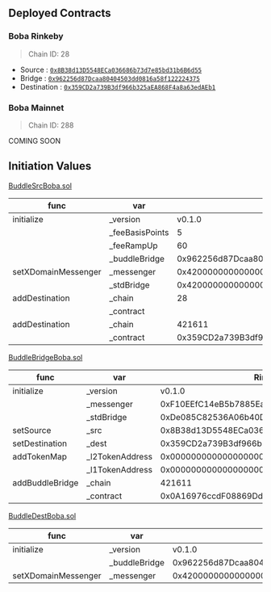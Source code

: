 ## Deployed Contracts

### Boba Rinkeby
> Chain ID: 28

- Source : [`0x8B38d13D5548ECa036686b73d7e85bd31b6B6d55`](https://blockexplorer.rinkeby.boba.network/address/0x8B38d13D5548ECa036686b73d7e85bd31b6B6d55/contracts)
- Bridge : [`0x962256d87Dcaa80404503dd0816a58f122224375`](https://rinkeby.etherscan.io/address/0x962256d87dcaa80404503dd0816a58f122224375#code)
- Destination : [`0x359CD2a739B3df966b325aEA868F4a8a63edAEb1`](https://blockexplorer.rinkeby.boba.network/address/0x359CD2a739B3df966b325aEA868F4a8a63edAEb1/contracts)

### Boba Mainnet
> Chain ID: 288

COMING SOON

## Initiation Values

[BuddleSrcBoba.sol](BuddleSrcBoba.sol)

| func | var | Rinkeby |
| --- | --- | --- |
| initialize | _version | v0.1.0 |
| | _feeBasisPoints | 5 |
| | _feeRampUp | 60 |
| | _buddleBridge | 0x962256d87Dcaa80404503dd0816a58f122224375 |
| setXDomainMessenger | _messenger | 0x4200000000000000000000000000000000000007 |
| | _stdBridge | 0x4200000000000000000000000000000000000010 |
| addDestination | _chain | 28 |
| | _contract |  |
| addDestination | _chain | 421611 |
| | _contract | 0x359CD2a739B3df966b325aEA868F4a8a63edAEb1 |


[BuddleBridgeBoba.sol](BuddleBridgeBoba.sol)

| func | var | Rinkeby |
| --- | --- | --- |
| initialize | _version | v0.1.0 |
| | _messenger | 0xF10EEfC14eB5b7885Ea9F7A631a21c7a82cf5D76 |
| | _stdBridge | 0xDe085C82536A06b40D20654c2AbA342F2abD7077 |
| setSource | _src | 0x8B38d13D5548ECa036686b73d7e85bd31b6B6d55 |
| setDestination | _dest | 0x359CD2a739B3df966b325aEA868F4a8a63edAEb1 |
| addTokenMap | _l2TokenAddress | 0x0000000000000000000000000000000000000000 |
| | _l1TokenAddress | 0x0000000000000000000000000000000000000000 |
| addBuddleBridge | _chain | 421611 |
| | _contract | 0x0A16976ccdF08869DdF1511ae14C3B1467073d23 |


[BuddleDestBoba.sol](BuddleDestBoba.sol)

| func | var | Rinkeby |
| --- | --- | --- |
| initialize | _version | v0.1.0 |
| | _buddleBridge | 0x962256d87Dcaa80404503dd0816a58f122224375 |
| setXDomainMessenger | _messenger | 0x4200000000000000000000000000000000000007 |
